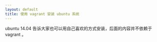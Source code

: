 ```yaml
---
layout: default
title: 使用 vagrant 安装 ubuntu 系统
---
```


ubuntu 14.04
告诉大家也可以用自己喜欢的方式安装，后面的内容并不依赖于 vagrant 。
